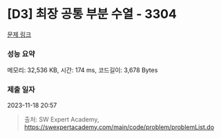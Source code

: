 # [D3] 최장 공통 부분 수열 - 3304 

[문제 링크](https://swexpertacademy.com/main/code/problem/problemDetail.do?contestProbId=AWBOHEx66kIDFAWr) 

### 성능 요약

메모리: 32,536 KB, 시간: 174 ms, 코드길이: 3,678 Bytes

### 제출 일자

2023-11-18 20:57



> 출처: SW Expert Academy, https://swexpertacademy.com/main/code/problem/problemList.do